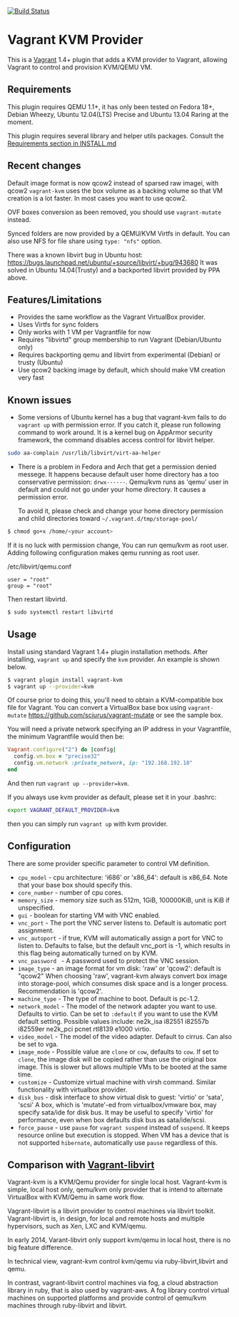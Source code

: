 [![Build Status](https://travis-ci.org/adrahon/vagrant-kvm.png)](https://travis-ci.org/adrahon/vagrant-kvm)

# Vagrant KVM Provider

This is a [Vagrant](http://www.vagrantup.com) 1.4+ plugin that adds a KVM
provider to Vagrant, allowing Vagrant to control and provision KVM/QEMU VM.

## Requirements

This plugin requires QEMU 1.1+, it has only been tested on Fedora 18+,
Debian Wheezy, Ubuntu 12.04(LTS) Precise and Ubuntu 13.04 Raring at the moment.

This plugin requires several library and helper utils packages.
Consult the [Requirements section in INSTALL.md](https://github.com/adrahon/vagrant-kvm/blob/master/INSTALL.md)

## Recent changes

Default image format is now qcow2 instead of sparsed raw imagei, with qcow2
`vagrant-kvm` uses the box volume as a backing volume so that VM creation is
a lot faster. In most cases you want to use qcow2.

OVF boxes conversion as been removed, you should use `vagrant-mutate` instead.

Synced folders are now provided by a QEMU/KVM Virtfs in default.
You can also use NFS for file share using `type: "nfs"` option.

There was a known libvirt bug in Ubuntu host:
https://bugs.launchpad.net/ubuntu/+source/libvirt/+bug/943680
It was solved in Ubuntu 14.04(Trusty) and a backported libvirt provided by PPA above.

## Features/Limitations

* Provides the same workflow as the Vagrant VirtualBox provider.
* Uses Virtfs for sync folders
* Only works with 1 VM per Vagrantfile for now
* Requires "libvirtd" group membership to run Vagrant (Debian/Ubuntu only)
* Requires backporting qemu and libvirt from experimental (Debian) or trusty (Ubuntu)
* Use qcow2 backing image by default, which should make VM creation very fast

## Known issues

* Some versions of Ubuntu kernel has a bug that vagrant-kvm fails
  to do `vagrant up` with permission error.
  If you catch it, please run following command to work around.
  It is a kernel bug on AppArmor security framework,
  the command disables access control for libvirt helper.

```bash
sudo aa-complain /usr/lib/libvirt/virt-aa-helper
```

* There is a problem in Fedora and Arch that get a permission denied messege.
  It happens because default user home directory has a too conservative
  permission: `drwx------`.
  Qemu/kvm runs as 'qemu' user in default and could not go under your home
  directory. It causes a permission error.

  To avoid it, please check and change your home directory permission and
  child directories toward `~/.vagrant.d/tmp/storage-pool/`

```bash
$ chmod go+x /home/<your account>
```

If it is no luck with permission change,
You can run qemu/kvm as root user.
Adding following configuration makes qemu running as root user.

/etc/libvirt/qemu.conf
```
user = "root"
group = "root"
```

Then restart libvirtd.

```bash
$ sudo systemctl restart libvirtd
```

## Usage

Install using standard Vagrant 1.4+ plugin installation methods. After
installing, `vagrant up` and specify the `kvm` provider. An example is
shown below.

```bash
$ vagrant plugin install vagrant-kvm
$ vagrant up --provider=kvm
```

Of course prior to doing this, you'll need to obtain a KVM-compatible
box file for Vagrant. You can convert a VirtualBox base box using
`vagrant-mutate` https://github.com/sciurus/vagrant-mutate or see the sample
box.

You will need a private network specifying an IP address in your Vagrantfile,
the minimum Vagrantfile would then be:

```ruby
Vagrant.configure("2") do |config|
  config.vm.box = "precise32"
  config.vm.network :private_network, ip: "192.168.192.10"
end
```

And then run `vagrant up --provider=kvm`.

If you always use kvm provider as default, please set it in your .bashrc:

```bash
export VAGRANT_DEFAULT_PROVIDER=kvm
```
then you can simply run `vagrant up` with kvm provider.

## Configuration

There are some provider specific parameter to control VM definition.

* `cpu_model` - cpu architecture: 'i686' or 'x86_64': default is x86_64. Note
  that your base box should specify this.
* `core_number` - number of cpu cores.
* `memory_size` - memory size such as 512m, 1GiB, 100000KiB, unit is KiB if
  unspecified.
* `gui` - boolean for starting VM with VNC enabled.
* `vnc_port` - The port the VNC server listens to. Default is automatic port
assignment.
* `vnc_autoport` - if true, KVM will automatically assign a port for VNC
to listen to. Defaults to false, but the default vnc_port is -1, which results
in this flag being automatically turned on by KVM.
* `vnc_password ` - A password used to protect the VNC session.
* `image_type` - an image format for vm disk: 'raw' or 'qcow2': default is "qcow2"
  When choosing 'raw', vagrant-kvm always convert box image into storage-pool,
  which consumes disk space and is a longer process. Recommendation is 'qcow2'.
* `machine_type` - The type of machine to boot. Default is pc-1.2.
* `network_model` - The model of the network adapter you want to use. Defaults
to virtio. Can be set to `:default` if you want to use the KVM default setting.
Possible values include: ne2k_isa i82551 i82557b i82559er ne2k_pci pcnet rtl8139 e1000 virtio.
* `video_model` - The model of the video adapter. Default to cirrus. Can also be
set to vga.
* `image_mode` - Possible value are `clone` or `cow`, defaults to `cow`. If set
to `clone`, the image disk will be copied rather than use the original box
image. This is slower but allows multiple VMs to be booted at the same time.
* `customize` - Customize virtual machine with virsh command. Similar functionality with virtualbox provider.
* `disk_bus` - disk interface to show virtual disk to guest: 'virtio' or 'sata', 'scsi'
  A box, which is 'mutate'-ed from virtualbox/vmware box, may specify sata/ide for disk bus.
  It may be useful to specify 'virtio' for performance, even when box defaults disk bus as sata/ide/scsi.
* `force_pause` - use `pause` for `vagrant suspend` instead of `suspend`.
  It keeps resource online but execution is stopped.
  When VM has a device that is not supported `hibernate`, automatically use
  `pause` regardless of this.


## Comparison with [Vagrant-libvirt](https://github.com/pradels/vagrant-libvirt)

Vagrant-kvm is a KVM/Qemu provider for single local host.
Vagrant-kvm is simple, local host only, qemu/kvm only provider that is
intend to alternate VirtualBox with KVM/Qemu in same work flow.

Vagrant-libvirt is a libvirt provider to control machines via libvirt toolkit.
Vagrant-libvirt is, in design, for local and remote hosts and multiple hypervisors,
such as Xen, LXC and KVM/qemu.

In early 2014, Varant-libvirt only support kvm/qemu in local host,
there is no big feature difference.

In technical view, vagrant-kvm control kvm/qemu via ruby-libvirt,libvirt and qemu.

In contrast, vagrant-libvirt control machines via fog, a cloud abstraction
library in ruby, that is also used by vagrant-aws.
A fog library control virtual machines on supported platforms and provide
control of qemu/kvm machines through ruby-libvirt and libvirt.


